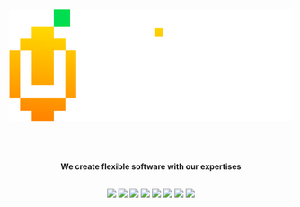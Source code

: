 <div align="center">
  <img src="https://github.com/ultimatelemon/.github/blob/main/images/HQ2.png" alt="UltimateLemon" height="200" />
  
  <br />
  <br />
  <br />
  <br />
  <br />
  <strong>We create flexible software with our expertises</strong>
  <br />
  <br />
  <p>
    <a href="https://laravel.com/" target="_blank"><img src="https://img.shields.io/badge/-Laravel-000?style=for-the-badge&logo=laravel"></a>
    <a href="https://vuejs.org/" target="_blank"><img src="https://img.shields.io/badge/-Vue-000?style=for-the-badge&logo=vue.js"></a>
    <a href="https://kit.svelte.dev/" target="_blank"><img src="https://img.shields.io/badge/-SvelteKit-000?style=for-the-badge&logo=svelte"></a>
    <a href="https://www.typescriptlang.org/" target="_blank"><img src="https://img.shields.io/badge/-TypeScript-000?style=for-the-badge&logo=typescript"></a>
    <a href="https://tailwindcss.com/" target="_blank"><img src="https://img.shields.io/badge/-TailwindCSS-000?style=for-the-badge&logo=tailwindcss"></a>
    <a href="https://expressjs.com/" target="_blank"><img src="https://img.shields.io/badge/-Express-000?style=for-the-badge&logo=express"></a>
    <a href="https://react.dev/" target="_blank"><img src="https://img.shields.io/badge/-React-000?style=for-the-badge&logo=react"></a>
    <a href="https://dotnet.microsoft.com/en-us/apps/xamarin" target="_blank"><img src="https://img.shields.io/badge/-xamarin-000?style=for-the-badge&logo=xamarin"></a>
  </p>
</div>
